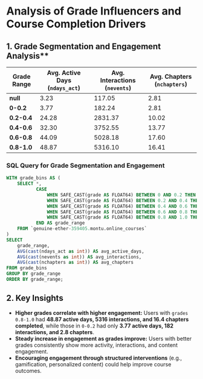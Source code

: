 # **Analysis of Grade Influencers and Course Completion Drivers**

## **1. Grade Segmentation and Engagement Analysis****

| Grade Range | Avg. Active Days (`ndays_act`) | Avg. Interactions (`nevents`) | Avg. Chapters (`nchapters`) |
|------------|------------------|-----------------|----------------|
| **null**  | 3.23  | 117.05  | 2.81  |
| **0-0.2**  | 3.77  | 182.24  | 2.81  |
| **0.2-0.4**  | 24.28  | 2831.37  | 10.02  |
| **0.4-0.6**  | 32.30  | 3752.55  | 13.77  |
| **0.6-0.8**  | 44.09  | 5028.18  | 17.60  |
| **0.8-1.0**  | 48.87  | 5316.10  | 16.41  |

### **SQL Query for Grade Segmentation and Engagement**
```sql
WITH grade_bins AS (
    SELECT *,
           CASE 
               WHEN SAFE_CAST(grade AS FLOAT64) BETWEEN 0 AND 0.2 THEN '0-0.2'
               WHEN SAFE_CAST(grade AS FLOAT64) BETWEEN 0.2 AND 0.4 THEN '0.2-0.4'
               WHEN SAFE_CAST(grade AS FLOAT64) BETWEEN 0.4 AND 0.6 THEN '0.4-0.6'
               WHEN SAFE_CAST(grade AS FLOAT64) BETWEEN 0.6 AND 0.8 THEN '0.6-0.8'
               WHEN SAFE_CAST(grade AS FLOAT64) BETWEEN 0.8 AND 1.0 THEN '0.8-1.0'
           END AS grade_range
    FROM `genuine-ether-359405.montu.online_courses`
)
SELECT 
    grade_range,
    AVG(cast(ndays_act as int)) AS avg_active_days,
    AVG(cast(nevents as int)) AS avg_interactions,
    AVG(cast(nchapters as int)) AS avg_chapters
FROM grade_bins
GROUP BY grade_range
ORDER BY grade_range;
```

## **2. Key Insights**
- **Higher grades correlate with higher engagement:** Users with `grades 0.8-1.0` had **48.87 active days, 5316 interactions, and 16.4 chapters completed**, while those in `0-0.2` had only **3.77 active days, 182 interactions, and 2.8 chapters**.
- **Steady increase in engagement as grades improve:** Users with better grades consistently show more activity, interactions, and content engagement.
- **Encouraging engagement through structured interventions** (e.g., gamification, personalized content) could help improve course outcomes.

